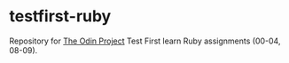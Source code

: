 testfirst-ruby
==============

Repository for [The Odin Project](http://www.theodinproject.com/web-development-101/ruby) Test First learn Ruby assignments (00-04, 08-09).